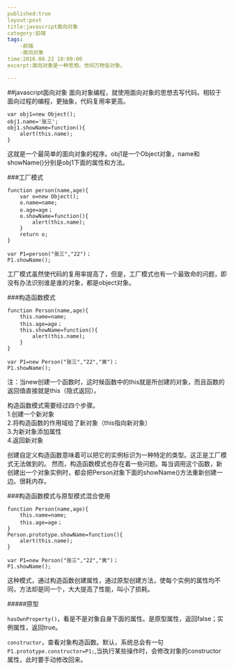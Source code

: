 ```yaml
---
published:true
layout:post
title:javascript面向对象
category:前端
tags:
	-前端
	-面向对象
time:2016.08.22 18:00:00
excerpt:面向对象是一种思想。世间万物皆对象。

---
```

##javascript面向对象
面向对象编程，就使用面向对象的思想去写代码。相较于面向过程的编程，更抽象，代码复用率更高。

	var obj1=new Object();
	obj1.name='张三';
	obj1.showName=function(){
		alert(this.name);		
	}

这就是一个最简单的面向对象的程序。obj1是一个Object对象，name和showName()分别是obj1下面的属性和方法。


###工厂模式
	
	function person(name,age){
		var o=new Object();
		o.name=name;
		o.age=age；
		o.showName=function(){
			alert(this.name);
		}
		return o;
	}

	var P1=person("张三","22")；
	P1.showName();

工厂模式虽然使代码的复用率提高了，但是，工厂模式也有一个最致命的问题，即没有办法识别谁是谁的对象，都是object对象。

###构造函数模式

	function Person(name,age){
		this.name=name;
		this.age=age；
		this.showName=function(){
			alert(this.name);
		}
	}

	var P1=new Person("张三","22","男")；
	P1.showName();

注：当new创建一个函数时，这时候函数中的this就是所创建的对象，而且函数的返回值直接就是this（隐式返回）。

构造函数模式需要经过四个步骤。</br>
1.创建一个新对象</br>
2.将构造函数的作用域给了新对象（this指向新对象）</br>
3.为新对象添加属性</br>
4.返回新对象

创建自定义构造函数意味着可以把它的实例标识为一种特定的类型。这正是工厂模式无法做到的。
然而，构造函数模式也存在着一些问题。每当调用这个函数，新创建出一个对象实例时，都会把Person对象下面的showName()方法重新创建一边。很耗内存。

###构造函数模式与原型模式混合使用

	function Person(name,age){
		this.name=name;
		this.age=age；
	}
	Person.prototype.showName=function(){
		alert(this.name);
	}

	var P1=new Person("张三","22","男")；
	P1.showName();

这种模式，通过构造函数创建属性，通过原型创建方法，使每个实例的属性均不同，方法却是同一个，大大提高了性能，叫小了损耗。

#####原型

`hasOwnProperty()`，看是不是对象自身下面的属性。是原型属性，返回false；实例属性，返回true。

`constructor`，查看对象构造函数。默认，系统总会有一句`P1.prototype.constructor=P1;`,当执行某些操作时，会修改对象的constructor属性，此时要手动修改回来。
